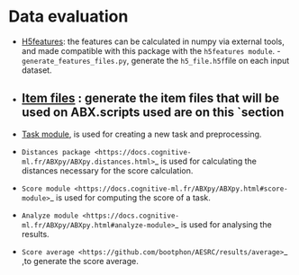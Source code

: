 
Data evaluation
===============
- [H5features](https://github.com/bootphon/ABX-accent/tree/main/abx-accent/scripts/evals/generate_abx_score/h5features): the features can be calculated in numpy via external tools, and made compatible with this package with the `h5features module`.
      - `generate_features_files.py`, generate the `h5_file.h5f`file on each input dataset.
    
- [Item files]() : generate the item files that will be used on ABX.scripts used are on this `section 
    - 
- [Task module](https://docs.cognitive-ml.fr/ABXpy/ABXpy.html#task-module), is
    used for creating a new task and preprocessing.
- `Distances package
    <https://docs.cognitive-ml.fr/ABXpy/ABXpy.distances.html>`_ is
    used for calculating the distances necessary for the score
    calculation.

- `Score module
    <https://docs.cognitive-ml.fr/ABXpy/ABXpy.html#score-module>`_
    is used for computing the score of a task.

- `Analyze module
    <https://docs.cognitive-ml.fr/ABXpy/ABXpy.html#analyze-module>`_
    is used for analysing the results.
    
- `Score average <https://github.com/bootphon/AESRC/results/average>`_ ,to generate the score average. 
    

